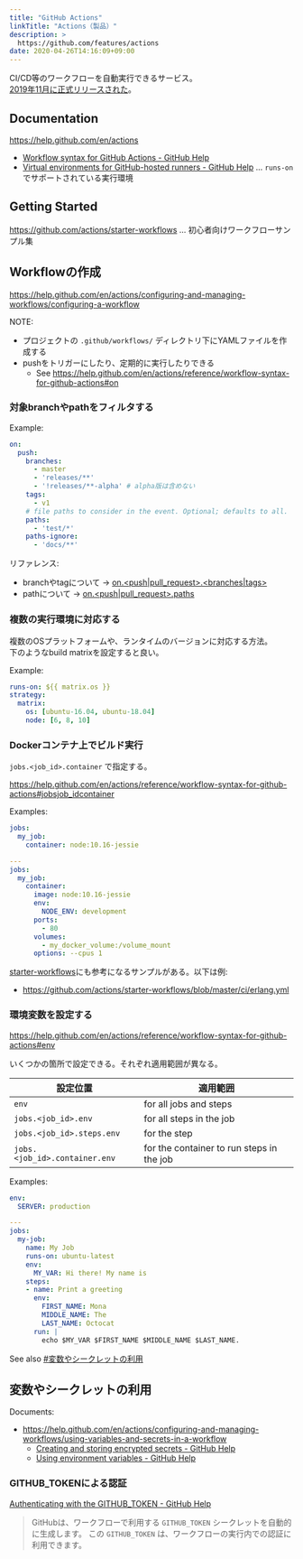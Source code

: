 ```yaml
---
title: "GitHub Actions"
linkTitle: "Actions（製品）"
description: >
  https://github.com/features/actions
date: 2020-04-26T14:16:09+09:00
---
```


CI/CD等のワークフローを自動実行できるサービス。  
[2019年11月に正式リリースされた](https://github.blog/jp/2019-11-14-universe-day-one/)。

## Documentation

https://help.github.com/en/actions

- [Workflow syntax for GitHub Actions - GitHub Help](https://help.github.com/en/actions/reference/workflow-syntax-for-github-actions)
- [Virtual environments for GitHub-hosted runners - GitHub Help](https://help.github.com/en/actions/reference/virtual-environments-for-github-hosted-runners) ... `runs-on` でサポートされている実行環境

## Getting Started

https://github.com/actions/starter-workflows ... 初心者向けワークフローサンプル集

## Workflowの作成

https://help.github.com/en/actions/configuring-and-managing-workflows/configuring-a-workflow

NOTE:

- プロジェクトの `.github/workflows/` ディレクトリ下にYAMLファイルを作成する
- pushをトリガーにしたり、定期的に実行したりできる
  - See https://help.github.com/en/actions/reference/workflow-syntax-for-github-actions#on

### 対象branchやpathをフィルタする

Example:

```YAML
on:
  push:
    branches:
      - master
      - 'releases/**'
      - '!releases/**-alpha' # alpha版は含めない
    tags:
      - v1
    # file paths to consider in the event. Optional; defaults to all.
    paths:
      - 'test/*'
    paths-ignore:
      - 'docs/**'
```

リファレンス:

- branchやtagについて -> [on.<push|pull_request>.<branches|tags>](https://help.github.com/en/actions/reference/workflow-syntax-for-github-actions#onpushpull_requestbranchestags)
- pathについて -> [on.<push|pull_request>.paths](https://help.github.com/en/actions/reference/workflow-syntax-for-github-actions#onpushpull_requestpaths)

### 複数の実行環境に対応する

複数のOSプラットフォームや、ランタイムのバージョンに対応する方法。  
下のようなbuild matrixを設定すると良い。

Example:

```YAML
runs-on: ${{ matrix.os }}
strategy:
  matrix:
    os: [ubuntu-16.04, ubuntu-18.04]
    node: [6, 8, 10]
```

### Dockerコンテナ上でビルド実行

`jobs.<job_id>.container` で指定する。

https://help.github.com/en/actions/reference/workflow-syntax-for-github-actions#jobsjob_idcontainer

Examples:

```YAML
jobs:
  my_job:
    container: node:10.16-jessie

---
jobs:
  my_job:
    container:
      image: node:10.16-jessie
      env:
        NODE_ENV: development
      ports:
        - 80
      volumes:
        - my_docker_volume:/volume_mount
      options: --cpus 1
```

[starter-workflows](https://github.com/actions/starter-workflows)にも参考になるサンプルがある。以下は例:

- https://github.com/actions/starter-workflows/blob/master/ci/erlang.yml

### 環境変数を設定する

https://help.github.com/en/actions/reference/workflow-syntax-for-github-actions#env

いくつかの箇所で設定できる。それぞれ適用範囲が異なる。

 設定位置 | 適用範囲
----------|----------
 `env` | for all jobs and steps
 `jobs.<job_id>.env` | for all steps in the job
 `jobs.<job_id>.steps.env` | for the step
 `jobs.<job_id>.container.env` | for the container to run steps in the job

Examples:

```YAML
env:
  SERVER: production

---
jobs:
  my-job:
    name: My Job
    runs-on: ubuntu-latest
    env:
      MY_VAR: Hi there! My name is
    steps:
    - name: Print a greeting
      env:
        FIRST_NAME: Mona
        MIDDLE_NAME: The
        LAST_NAME: Octocat
      run: |
        echo $MY_VAR $FIRST_NAME $MIDDLE_NAME $LAST_NAME.
```

See also [#変数やシークレットの利用](#変数やシークレットの利用)

## 変数やシークレットの利用

Documents:

- https://help.github.com/en/actions/configuring-and-managing-workflows/using-variables-and-secrets-in-a-workflow
  - [Creating and storing encrypted secrets - GitHub Help](https://help.github.com/en/actions/configuring-and-managing-workflows/creating-and-storing-encrypted-secrets)
  - [Using environment variables - GitHub Help](https://help.github.com/en/actions/configuring-and-managing-workflows/using-environment-variables)

### GITHUB_TOKENによる認証

[Authenticating with the GITHUB_TOKEN - GitHub Help](https://help.github.com/en/actions/configuring-and-managing-workflows/authenticating-with-the-github_token)

> GitHubは、ワークフローで利用する `GITHUB_TOKEN` シークレットを自動的に生成します。 この `GITHUB_TOKEN` は、ワークフローの実行内での認証に利用できます。
